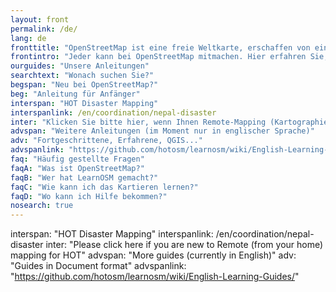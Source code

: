 ```yaml
---
layout: front
permalink: /de/
lang: de
fronttitle: "OpenStreetMap ist eine freie Weltkarte, erschaffen von einer ständig wachsenden Community von Hobbykartographen."
frontintro: "Jeder kann bei OpenStreetMap mitmachen. Hier erfahren Sie, wie Ihnen LearnOSM einen einfachen Einstieg in OpenStreetMap bietet: Schritt-für-Schritt-Anleitungen zeigen Ihnen, wie Sie bei OpenStreetMap mitarbeiten sowie OpenStreetMap und seine Daten nutzen können. Wenn Sie Lust haben, einen OpenStreetMap Workshop zu veranstalten, werfen Sie einen Blick auf die LearnOSM Trainer Unterlagen."
ourguides: "Unsere Anleitungen"
searchtext: "Wonach suchen Sie?"
begspan: "Neu bei OpenStreetMap?"
beg: "Anleitung für Anfänger"
interspan: "HOT Disaster Mapping"
interspanlink: /en/coordination/nepal-disaster
inter: "Klicken Sie bitte hier, wenn Ihnen Remote-Mapping (Kartographie von zu Hause aus) für HOT noch nicht vertraut ist"
advspan: "Weitere Anleitungen (im Moment nur in englischer Sprache)"
adv: "Fortgeschrittene, Erfahrene, QGIS..."
advspanlink: "https://github.com/hotosm/learnosm/wiki/English-Learning-Guides"
faq: "Häufig gestellte Fragen"
faqA: "Was ist OpenStreetMap?"
faqB: "Wer hat LearnOSM gemacht?"
faqC: "Wie kann ich das Kartieren lernen?"
faqD: "Wo kann ich Hilfe bekommen?"
nosearch: true
---
```


interspan: "HOT Disaster Mapping"
interspanlink: /en/coordination/nepal-disaster
inter: "Please click here if you are new to Remote (from your home) mapping for HOT"
advspan: "More guides (currently in English)"
adv: "Guides in Document format"
advspanlink: "https://github.com/hotosm/learnosm/wiki/English-Learning-Guides/"
